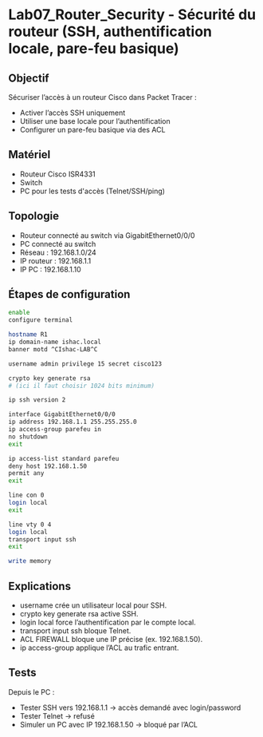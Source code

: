 # Lab07_Router_Security - Sécurité du routeur (SSH, authentification locale, pare-feu basique)

## Objectif  
Sécuriser l’accès à un routeur Cisco dans Packet Tracer :  
- Activer l’accès SSH uniquement  
- Utiliser une base locale pour l’authentification  
- Configurer un pare-feu basique via des ACL  

## Matériel  
- Routeur Cisco ISR4331  
- Switch  
- PC pour les tests d'accès (Telnet/SSH/ping)

## Topologie  
- Routeur connecté au switch via GigabitEthernet0/0/0  
- PC connecté au switch  
- Réseau : 192.168.1.0/24  
- IP routeur : 192.168.1.1  
- IP PC : 192.168.1.10  

## Étapes de configuration  
```bash
enable
configure terminal

hostname R1
ip domain-name ishac.local
banner motd ^CIshac-LAB^C

username admin privilege 15 secret cisco123

crypto key generate rsa
# (ici il faut choisir 1024 bits minimum)

ip ssh version 2

interface GigabitEthernet0/0/0
ip address 192.168.1.1 255.255.255.0
ip access-group parefeu in
no shutdown
exit

ip access-list standard parefeu
deny host 192.168.1.50
permit any
exit

line con 0
login local
exit

line vty 0 4
login local
transport input ssh
exit

write memory
```

## Explications
- username crée un utilisateur local pour SSH.
- crypto key generate rsa active SSH.
- login local force l’authentification par le compte local.
- transport input ssh bloque Telnet.
- ACL FIREWALL bloque une IP précise (ex. 192.168.1.50).
- ip access-group applique l’ACL au trafic entrant.

## Tests
Depuis le PC :
- Tester SSH vers 192.168.1.1 → accès demandé avec login/password
- Tester Telnet → refusé
- Simuler un PC avec IP 192.168.1.50 → bloqué par l’ACL
